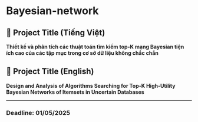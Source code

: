 # Bayesian-network

## 📌 Project Title (Tiếng Việt)

**Thiết kế và phân tích các thuật toán tìm kiếm top-K mạng Bayesian tiện ích cao của các tập mục trong cơ sở dữ liệu không chắc chắn**

## 📌 Project Title (English)

**Design and Analysis of Algorithms Searching for Top-K High-Utility Bayesian Networks of Itemsets in Uncertain Databases**

---
### Deadline: 01/05/2025
